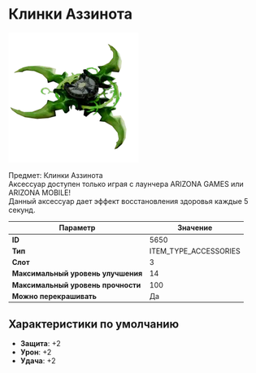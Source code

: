 # Клинки Аззинота

![Item Image](../img/5650.webp?raw=true)

Предмет: Клинки Аззинота<br>Аксессуар доступен только играя с лаунчера ARIZONA GAMES или ARIZONA MOBILE!<br>Данный аксессуар дает эффект восстановления здоровья каждые 5 секунд.


| Параметр | Значение |
|----------|----------|
| **ID** | 5650 |
| **Тип** | ITEM_TYPE_ACCESSORIES |
| **Слот** | 3 |
| **Максимальный уровень улучшения** | 14 |
| **Максимальный уровень прочности** | 100 |
| **Можно перекрашивать** | Да |

## Характеристики по умолчанию

- **Защита**: +2
- **Урон**: +2
- **Удача**: +2

